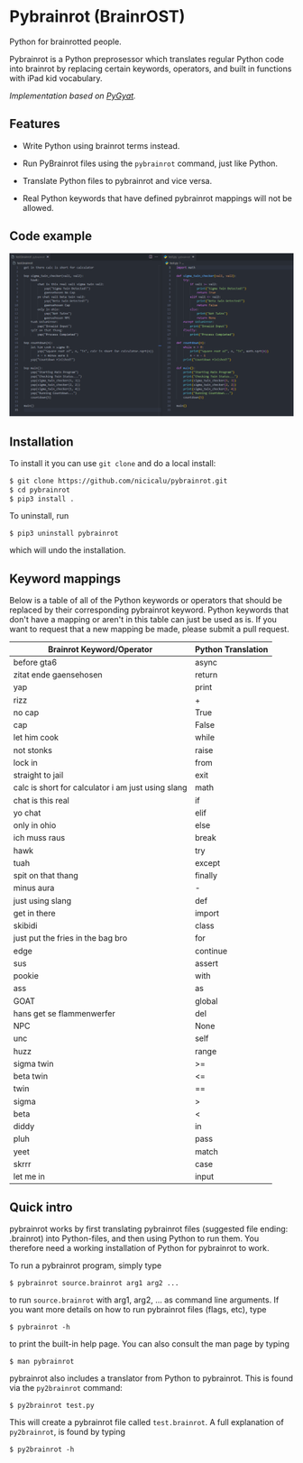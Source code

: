 # Pybrainrot (BrainrOST)
Python for brainrotted people.

Pybrainrot is a Python preprosessor which translates regular Python code into brainrot by replacing certain keywords, operators, and built in functions with iPad kid vocabulary.

*Implementation based on [PyGyat](https://github.com/shamith09/pygyat).*

## Features

 * Write Python using brainrot terms instead.

 * Run PyBrainrot files using the `pybrainrot` command, just like Python.

 * Translate Python files to pybrainrot and vice versa.

 * Real Python keywords that have defined pybrainrot mappings will not be allowed.

## Code example
![Code Example](./docs/example.png)

## Installation

To install it you can use `git clone` and do a local install:

```
$ git clone https://github.com/nicicalu/pybrainrot.git
$ cd pybrainrot
$ pip3 install .
```

To uninstall, run

```
$ pip3 uninstall pybrainrot
```

which will undo the installation.

## Keyword mappings

Below is a table of all of the Python keywords or operators that should be replaced by their corresponding pybrainrot keyword. Python keywords that don't have a mapping or aren't in this table can just be used as is. If you want to request that a new mapping be made, please submit a pull request.

| Brainrot Keyword/Operator                          | Python Translation |
| -------------------------------------------------- | ------------------ |
| before gta6                                        | async              |
| zitat ende gaensehosen                             | return             |
| yap                                                | print              |
| rizz                                               | +                  |
| no cap                                             | True               |
| cap                                                | False              |
| let him cook                                       | while              |
| not stonks                                         | raise              |
| lock in                                            | from               |
| straight to jail                                   | exit               |
| calc is short for calculator i am just using slang | math               |
| chat is this real                                  | if                 |
| yo chat                                            | elif               |
| only in ohio                                       | else               |
| ich muss raus                                      | break              |
| hawk                                               | try                |
| tuah                                               | except             |
| spit on that thang                                 | finally            |
| minus aura                                         | -                  |
| just using slang                                   | def                |
| get in there                                       | import             |
| skibidi                                            | class              |
| just put the fries in the bag bro                  | for                |
| edge                                               | continue           |
| sus                                                | assert             |
| pookie                                             | with               |
| ass                                                | as                 |
| GOAT                                               | global             |
| hans get se flammenwerfer                          | del                |
| NPC                                                | None               |
| unc                                                | self               |
| huzz                                               | range              |
| sigma twin                                         | >=                 |
| beta twin                                          | <=                 |
| twin                                               | ==                 |
| sigma                                              | >                  |
| beta                                               | <                  |
| diddy                                              | in                 |
| pluh                                               | pass               |
| yeet                                               | match              |
| skrrr                                              | case               |
| let me in                                          | input              |


## Quick intro

pybrainrot works by first translating pybrainrot files (suggested file ending: .brainrot) into Python-files, and then using Python to run them. You therefore need a working installation of Python for pybrainrot to work.


To run a pybrainrot program, simply type

```
$ pybrainrot source.brainrot arg1 arg2 ...
```

to run `source.brainrot` with arg1, arg2, ... as command line arguments. If you want more details on how to run pybrainrot files (flags, etc), type

```
$ pybrainrot -h
```

to print the built-in help page. You can also consult the man page by typing

```
$ man pybrainrot
```

pybrainrot also includes a translator from Python to pybrainrot. This is found via the `py2brainrot` command:

```
$ py2brainrot test.py
```

This will create a pybrainrot file called `test.brainrot`. A full explanation of `py2brainrot`, is found by typing

```
$ py2brainrot -h
```
